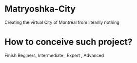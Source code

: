 # Matryoshka-City


  Creating the virtual City of Montreal from litearlly nothing 




# How to conceive such project?

  
  Finish Beginers, Intermediate , Expert , Advanced 
